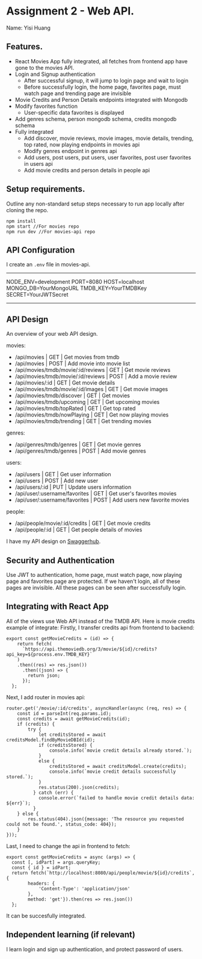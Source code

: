 # Assignment 2 - Web API.

Name: Yisi Huang

## Features.
 
 + React Movies App fully integrated, all fetches from frontend app have gone to the movies API. 
 + Login and Signup authentication
    - After successful signup, it will jump to login page and wait to login
    - Before successfully login, the home page, favorites page, must watch page and trending page are invisible
 + Movie Credits and Person Details endpoints integrated with Mongodb
 + Modify favorites function
    - User-specific data favorites is displayed
 + Add genres schema, person mongodb schema, credits mongodb schema
 + Fully integrated
    - Add discover, movie reviews, movie images, movie details, trending, top rated, now playing endpoints in movies api
    - Modify genres endpoint in genres api
    - Add users, post users, put users, user favorites, post user favorites in users api
    - Add movie credits and person details in people api

## Setup requirements.

Outline any non-standard setup steps necessary to run app locally after cloning the repo.

```
npm install
npm start //For movies repo
npm run dev //For movies-api repo
```

## API Configuration

I create an `.env` file in movies-api.

______________________
NODE_ENV=development
PORT=8080
HOST=localhost
MONGO_DB=YourMongoURL
TMDB_KEY=YourTMDBKey
SECRET=YourJWTSecret
______________________

## API Design
An overview of your web API design. 

movies:
- /api/movies | GET | Get movies from tmdb 
- /api/movies | POST | Add movie into movie list
- /api/movies/tmdb/movie/:id/reviews | GET | Get movie reviews
- /api/movies/tmdb/movie/:id/reviews | POST | Add a movie review
- /api/movies/:id | GET | Get movie details
- /api/movies/tmdb/movie/:id/images | GET | Get movie images
- /api/movies/tmdb/discover | GET | Get movies
- /api/movies/tmdb/upcoming | GET | Get upcoming movies
- /api/movies/tmdb/topRated | GET | Get top rated
- /api/movies/tmdb/nowPlaying | GET | Get now playing movies
- /api/movies/tmdb/trending | GET | Get trending movies

genres:
- /api/genres/tmdb/genres | GET | Get movie genres
- /api/genres/tmdb/genres | POST | Add movie genres

users:
- /api/users | GET | Get user information
- /api/users | POST | Add new user
- /api/users/:id | PUT | Update users information
- /api/user/:username/favorites | GET | Get user's favorites movies
- /api/user/:username/favorites | POST | Add users new favorite movies

people:
- /api/people/movie/:id/credits | GET | Get movie credits
- /api/people/:id | GET | Get people details of movies

I have my API design on [Swaggerhub](https://app.swaggerhub.com/apis/20095257/web-api-assignment2/1.0.0/).

## Security and Authentication

Use JWT to authentication, home page, must watch page, now playing page and favorites page are protected. If we haven't login, all of these pages are invisible. All these pages can be seen after successfully login.

## Integrating with React App

All of the views use Web API instead of the TMDB API. 
Here is movie credits example of integrate:
Firstly, I transfer credits api from frontend to backend:
```
export const getMovieCredits = (id) => {
    return fetch(
      `https://api.themoviedb.org/3/movie/${id}/credits?api_key=${process.env.TMDB_KEY}`
    )
    .then((res) => res.json())
      .then((json) => {
        return json;
      });
  };
```
Next, I add router in movies api:
```
router.get('/movie/:id/credits', asyncHandler(async (req, res) => {
    const id = parseInt(req.params.id);
    const credits = await getMovieCredits(id);
    if (credits) {
        try {
            let creditsStored = await creditsModel.findByMovieDBId(id);
            if (creditsStored) {
                console.info(`movie credit details already stored.`);
            }
            else {
                creditsStored = await creditsModel.create(credits);
                console.info(`movie credit details successfully stored.`);
            }
            res.status(200).json(credits);
          } catch (err) {
            console.error(`failed to handle movie credit details data: ${err}`);
          }
    } else {
        res.status(404).json({message: 'The resource you requested could not be found.', status_code: 404});
    }
}));
```
Last, I need to change the api in frontend to fetch:
```
export const getMovieCredits = async (args) => {
  const [, idPart] = args.queryKey;
  const { id } = idPart;
  return fetch(`http://localhost:8080/api/people/movie/${id}/credits`, {
        headers: {
            'Content-Type': 'application/json'
        },
        method: 'get'}).then(res => res.json())
  };
```
It can be succesfully integrated.

## Independent learning (if relevant)

I learn login and sign up authentication, and protect password of users.